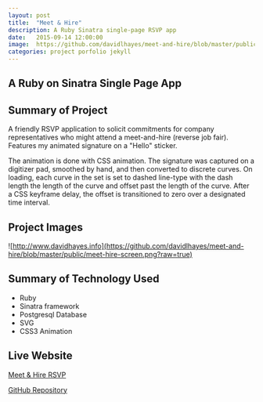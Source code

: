 ```yaml
---
layout: post
title:  "Meet & Hire"
description: A Ruby Sinatra single-page RSVP app
date:   2015-09-14 12:00:00
image:  https://github.com/davidlhayes/meet-and-hire/blob/master/public/meet-hire-screen.png?raw=true
categories: project porfolio jekyll
---
```

## A Ruby on Sinatra Single Page App ##

## Summary of Project

A friendly RSVP application to solicit commitments for company representatives who might attend a meet-and-hire (reverse job fair). Features my animated signature on a "Hello" sticker.

The animation is done with CSS animation. The signature was captured on a digitizer pad, smoothed by hand, and then converted to discrete curves. On loading, each curve in the set is set to dashed line-type with the dash length the length of the curve and offset past the length of the curve. After a CSS keyframe delay, the offset is transitioned to zero over a designated time interval.

## Project Images

![http://www.davidhayes.info](https://github.com/davidlhayes/meet-and-hire/blob/master/public/meet-hire-screen.png?raw=true)

## Summary of Technology Used

- Ruby
- Sinatra framework
- Postgresql Database
- SVG
- CSS3 Animation

## Live Website

[Meet & Hire RSVP](http://www.davidhayes.info)

[GitHub Repository](https://github.com/davidlhayes/meet-and-hire)

